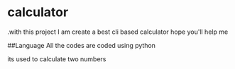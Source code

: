 # calculator
.with this project I am create a best cli based calculator hope you'll help me

##Language
  All the codes are coded using python

its used to calculate two numbers
